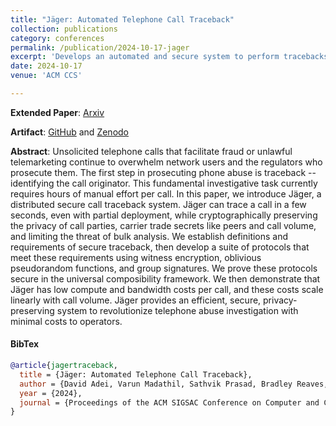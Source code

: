 ```yaml
---
title: "Jäger: Automated Telephone Call Traceback"
collection: publications
category: conferences
permalink: /publication/2024-10-17-jager
excerpt: 'Develops an automated and secure system to perform tracebacks -- an investigative task of identifying the point of origin of illegal robocalls. This paper received both the <u>Distinguished Paper Award</u> and the <u>Distinguished Artifact Award</u>.'
date: 2024-10-17
venue: 'ACM CCS'

---
```


**Extended Paper**: [Arxiv](https://arxiv.org/abs/2409.02839) 

**Artifact**: [GitHub](https://github.com/wspr-ncsu/jaeger) and [Zenodo](https://zenodo.org/doi/10.5281/zenodo.12733869)


**Abstract**: Unsolicited telephone calls that facilitate fraud or unlawful telemarketing continue to overwhelm network users and the regulators who prosecute them. The first step in prosecuting phone abuse is traceback -- identifying the call originator. This fundamental investigative task currently requires hours of manual effort per call. In this paper, we introduce Jäger, a distributed secure call traceback system. Jäger can trace a call in a few seconds, even with partial deployment, while cryptographically preserving the privacy of call parties, carrier trade secrets like peers and call volume, and limiting the threat of bulk analysis. We establish definitions and requirements of secure traceback, then develop a suite of protocols that meet these requirements using witness encryption, oblivious pseudorandom functions, and group signatures. We prove these protocols secure in the universal composibility framework. We then demonstrate that Jäger has low compute and bandwidth costs per call, and these costs scale linearly with call volume. Jäger provides an efficient, secure, privacy-preserving system to revolutionize telephone abuse investigation with minimal costs to operators. 


#### BibTex

```Bibtex
@article{jagertraceback,
  title = {Jäger: Automated Telephone Call Traceback},
  author = {David Adei, Varun Madathil, Sathvik Prasad, Bradley Reaves, Alessandra Scafuro},
  year = {2024},
  journal = {Proceedings of the ACM SIGSAC Conference on Computer and Communications Security (ACM CCS)},
}
```